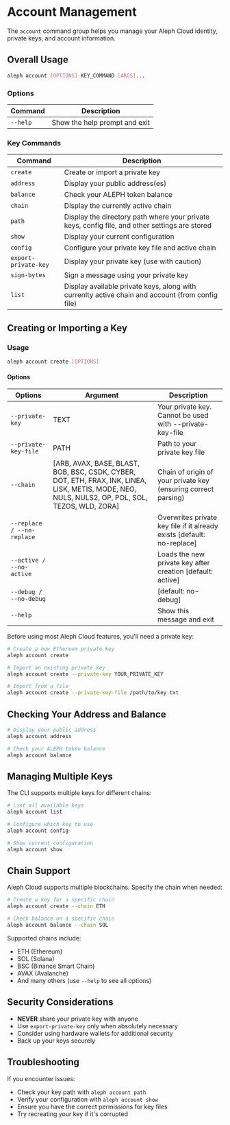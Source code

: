 # Account Management

The `account` command group helps you manage your Aleph Cloud identity, private keys, and account information.

## Overall Usage

```bash
aleph account [OPTIONS] KEY_COMMAND [ARGS]...
```

### Options

| Command | Description |
|---------|-------------|
| `--help` | Show the help prompt and exit |

### Key Commands

| Command | Description |
|---------|-------------|
| `create` | Create or import a private key |
| `address` | Display your public address(es) |
| `balance` | Check your ALEPH token balance |
| `chain` | Display the currently active chain |
| `path` | Display the directory path where your private keys, config file, and other settings are stored |
| `show` | Display your current configuration |
| `config` | Configure your private key file and active chain |
| `export-private-key` | Display your private key (use with caution) |
| `sign-bytes` | Sign a message using your private key |
| `list` | Display available private keys, along with currenlty active chain and account (from config file) |

## Creating or Importing a Key

### Usage

```bash
aleph account create [OPTIONS]
```

#### Options

| Options | Argument | Description |
|---------|----------|-------------|
| `--private-key` | TEXT | Your private key. Cannot be used with --private-key-file |
| `--private-key-file` | PATH | Path to your private key file |
| `--chain` | [ARB, AVAX, BASE, BLAST, BOB, BSC, CSDK, CYBER, DOT, ETH, FRAX, INK, LINEA, LISK, METIS, MODE, NEO, NULS, NULS2, OP, POL, SOL, TEZOS, WLD, ZORA] | Chain of origin of your private key (ensuring correct parsing) |
| `--replace / --no-replace` | | Overwrites private key file if it already exists [default: no-replace] |
| `--active / --no-active` | | Loads the new private key after creation [default: active] |
| `--debug / --no-debug` | | [default: no-debug] |
| `--help` | | Show this message and exit |


Before using most Aleph Cloud features, you'll need a private key:

```bash
# Create a new Ethereum private key
aleph account create

# Import an existing private key
aleph account create --private-key YOUR_PRIVATE_KEY

# Import from a file
aleph account create --private-key-file /path/to/key.txt
```

## Checking Your Address and Balance

```bash
# Display your public address
aleph account address

# Check your ALEPH token balance
aleph account balance
```

## Managing Multiple Keys

The CLI supports multiple keys for different chains:

```bash
# List all available keys
aleph account list

# Configure which key to use
aleph account config

# Show current configuration
aleph account show
```

## Chain Support

Aleph Cloud supports multiple blockchains. Specify the chain when needed:

```bash
# Create a key for a specific chain
aleph account create --chain ETH

# Check balance on a specific chain
aleph account balance --chain SOL
```

Supported chains include:
- ETH (Ethereum)
- SOL (Solana)
- BSC (Binance Smart Chain)
- AVAX (Avalanche)
- And many others (use `--help` to see all options)

## Security Considerations

- **NEVER** share your private key with anyone
- Use `export-private-key` only when absolutely necessary
- Consider using hardware wallets for additional security
- Back up your keys securely

## Troubleshooting

If you encounter issues:

- Check your key path with `aleph account path`
- Verify your configuration with `aleph account show`
- Ensure you have the correct permissions for key files
- Try recreating your key if it's corrupted

